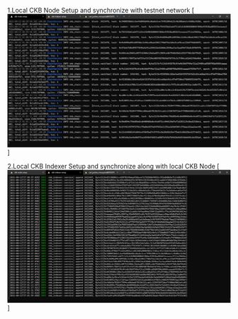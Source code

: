 1.Local CKB Node Setup and synchronize with testnet network
[<img src="https://github.com/mosquida/nervos-gitcoin-hackathon/blob/main/gitcoin_0/ck-node-sync-setup.png">]

2.Local CKB Indexer Setup and synchronize along with local CKB Node
[<img src="https://github.com/mosquida/nervos-gitcoin-hackathon/blob/main/gitcoin_0/ck-indexer-sync-setup.png">]